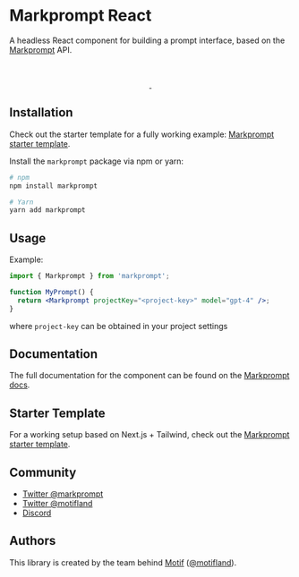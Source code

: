 # Markprompt React

A headless React component for building a prompt interface, based on the [Markprompt](https://markprompt.com) API.

<br />
<p align="center">
  <a aria-label="NPM version" href="https://www.npmjs.com/package/markprompt">
    <img alt="" src="https://badgen.net/npm/v/markprompt">
  </a>
  <a aria-label="License" href="https://github.com/motifland/markprompt/blob/main/LICENSE">
    <img alt="" src="https://badgen.net/npm/license/markprompt">
  </a>
</p>

## Installation

Check out the starter template for a fully working example: [Markprompt starter template](href="https://github.com/motifland/markprompt-starter-template).

Install the `markprompt` package via npm or yarn:

```sh
# npm
npm install markprompt

# Yarn
yarn add markprompt
```

## Usage

Example:

```jsx
import { Markprompt } from 'markprompt';

function MyPrompt() {
  return <Markprompt projectKey="<project-key>" model="gpt-4" />;
}
```

where `project-key` can be obtained in your project settings

## Documentation

The full documentation for the component can be found on the [Markprompt docs](https://markprompt.com/docs#web-component).

## Starter Template

For a working setup based on Next.js + Tailwind, check out the [Markprompt starter template](https://github.com/motifland/markprompt-starter-template).

## Community

- [Twitter @markprompt](https://twitter.com/markprompt)
- [Twitter @motifland](https://twitter.com/motifland)
- [Discord](https://discord.gg/MBMh4apz6X)

## Authors

This library is created by the team behind [Motif](https://motif.land)
([@motifland](https://twitter.com/motifland)).
